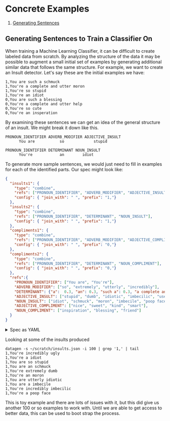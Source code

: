 # Concrete Examples

1. [Generating Sentences](#generate_sentences)

## Generating Sentences to Train a Classifier On
When training a Machine Learning Classifier, it can be difficult to create labeled data from scratch.  By analyzing the structure
of the data it may be possible to augment a small initial set of examples by generating additional similar data that follows
the same structure. For example, we want to create an Insult detector. Let's say these are the initial examples we have:

```
1,You are such a schmuck
1,You're a complete and utter moron
1,You're so stupid
1,You're an idiot
0,You are such a blessing
0,You're a complete and utter help
0,You're so cute
0,You're an insperation
```

By examining these sentences we can get an idea of the general structure of an insult.  We might break it down like this.

```
PRONOUN_IDENTIFIER ADVERB_MODIFIER ADJECTIVE_INSULT
      You are           so             stupid

PRONOUN_IDENTIFIER DETERMINANT NOUN_INSULT
      You're            an        idiot
```

To generate more sample sentences, we would just need to fill in examples for each of the identified parts.  Our spec might
look like:

```json
{
  "insults1": {
    "type": "combine",
    "refs": ["PRONOUN_IDENTIFIER", "ADVERB_MODIFIER", "ADJECTIVE_INSULT"],
    "config": { "join_with": " ", "prefix": "1,"}
  },
  "insults2": {
    "type": "combine",
    "refs": ["PRONOUN_IDENTIFIER", "DETERMINANT", "NOUN_INSULT"],
    "config": { "join_with": " ", "prefix": "1,"}
  },
  "compliments1": {
    "type": "combine",
    "refs": ["PRONOUN_IDENTIFIER", "ADVERB_MODIFIER", "ADJECTIVE_COMPLIMENT"],
    "config": { "join_with": " ", "prefix": "0,"}
  },
  "compliments2": {
    "type": "combine",
    "refs": ["PRONOUN_IDENTIFIER", "DETERMINANT", "NOUN_COMPLIMENT"],
    "config": { "join_with": " ", "prefix": "0,"}
  },
  "refs":{
    "PRONOUN_IDENTIFIER": ["You are", "You're"],
    "ADVERB_MODIFIER": ["so", "extremely", "utterly", "incredibly"],
    "DETERMINANT": {"a":  0.3, "an": 0.3, "such a": 0.3, "a complete and utter": 0.1},
    "ADJECTIVE_INSULT": ["stupid", "dumb", "idiotic", "imbecilic", "useless", "ugly"],
    "NOUN_INSULT": ["idiot", "schmuck", "moron", "imbecile", "poop face"],
    "ADJECTIVE_COMPLIMENT": ["nice", "sweet", "kind", "smart"],
    "NOUN_COMPLIMENT": ["inspiration", "blessing", "friend"]
  }
}
```

<details>
<summary>Spec as YAML</summary>

```yaml
---
insults1:
  type: combine
  refs: [PRONOUN_IDENTIFIER, ADVERB_MODIFIER, ADJECTIVE_INSULT]
  config:
    join_with: " "
    prefix: '1,'
insults2:
  type: combine
  refs: [PRONOUN_IDENTIFIER, DETERMINANT, NOUN_INSULT]
  config:
    join_with: " "
    prefix: '1,'
compliments1:
  type: combine
  refs: [PRONOUN_IDENTIFIER, ADVERB_MODIFIER, ADJECTIVE_COMPLIMENT]
  config:
    join_with: " "
    prefix: '0,'
compliments2:
  type: combine
  refs: [PRONOUN_IDENTIFIER, DETERMINANT, NOUN_COMPLIMENT]
  config:
    join_with: " "
    prefix: '0,'
refs:
  PRONOUN_IDENTIFIER: [You are, You're]
  ADVERB_MODIFIER: [so, extremely, utterly, incredibly]
  DETERMINANT:
    a: 0.3
    an: 0.3
    such a: 0.3
    a complete and utter: 0.1
  ADJECTIVE_INSULT: [stupid, dumb, idiotic, imbecilic, useless, ugly]
  NOUN_INSULT: [idiot, schmuck, moron, imbecile, poop face]
  ADJECTIVE_COMPLIMENT: [nice, sweet, kind, smart]
  NOUN_COMPLIMENT: [inspiration, blessing, friend]
```
</details>  

Looking at some of the insults produced
```shell script
datagen -s ~/scratch/insults.json -i 100 | grep '1,' | tail
1,You're incredibly ugly
1,You're a idiot
1,You are so stupid
1,You are an schmuck
1,You're extremely dumb
1,You're an moron
1,You are utterly idiotic
1,You are a imbecile
1,You're incredibly imbecilic
1,You're a poop face
```

This is toy example and there are lots of issues with it, but this did give us another 100 or so examples to work with.
Until we are able to get access to better data, this can be used to boot strap the process.
